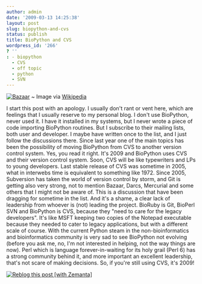 ```yaml
---
author: admin
date: '2009-03-13 14:25:38'
layout: post
slug: biopython-and-cvs
status: publish
title: BioPython and CVS
wordpress_id: '266'
? ''
: - biopython
  - CVS
  - off topic
  - python
  - SVN
---
```


[![Bazaar](http://upload.wikimedia.org/wikipedia/en/thumb/c/c1/Bazaar_logo_(software_product).svg/125px-Bazaar_logo_(software_product).svg.png "Bazaar")](http://en.wikipedia.org/wiki/Image:Bazaar_logo_(software_product).svg)
  ~ Image via
    [Wikipedia](http://en.wikipedia.org/wiki/Image:Bazaar_logo_(software_product).svg)

I start this post with an apology. I usually don't rant or vent here,
which are feelings that I usually reserve to my personal blog. I don't
use BioPython, never used it. I have it installed in my systems, but I
never wrote a piece of code importing BioPython routines. But I
subscribe to their mailing lists, both user and developer. I maybe have
written once to the list, and I just follow the discussions there. Since
last year one of the main topics has been the possibility of moving
BioPython from CVS to another version control system. Yes, you read it
right. It's 2009 and BioPython uses CVS and their version control
system. Soon, CVS will be like typewriters and LPs to young developers.
Last stable release of CVS was sometime in 2005, what in interwebs time
is equivalent to something like 1972. Since 2005, Subversion has taken
the world of version control by storm, and Git is getting also very
strong, not to mention Bazaar, Darcs, Mercurial and some others that I
might not be aware of. This is a discussion that have been dragging for
sometime in the list. And it's a shame, a clear lack of leadership from
whoever is (not) leading the project. BioRuby is Git, BioPerl SVN and
BioPython is CVS, because they "need to care for the legacy developers".
It's like MSFT keeping two copies of the Notepad executable because they
needed to cater to legacy applications, but with a different scale of
course. With the current Python steam in the non-bioinformatics and
bioinformatics community is very sad to see BioPython not evolving
(before you ask me, no, I'm not interested in helping, not the way
things are now). Perl which is language forever-in-waiting for its holy
grail (Perl 6) has a strong community behind it, and more important an
excellent leadership, that's not scare of making decisions. So, if
you're still using CVS, it's 2009!

[![Reblog this post [with
Zemanta]](http://img.zemanta.com/reblog_e.png?x-id=06117f0a-6d25-497d-b686-1a96e8a7d81c)](http://reblog.zemanta.com/zemified/06117f0a-6d25-497d-b686-1a96e8a7d81c/ "Zemified by Zemanta")
